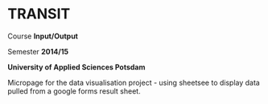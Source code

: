 TRANSIT
=================

Course **Input/Output**

Semester **2014/15**

**University of Applied Sciences Potsdam**

Micropage for the data visualisation project - using sheetsee to display data pulled from a google forms result sheet.